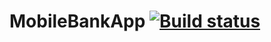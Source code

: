# MobileBankApp [![Build status](https://ci.appveyor.com/api/projects/status/tv1s932ncfvdoak0?svg=true)](https://ci.appveyor.com/project/WillyAMZ/mobilebankapp)
